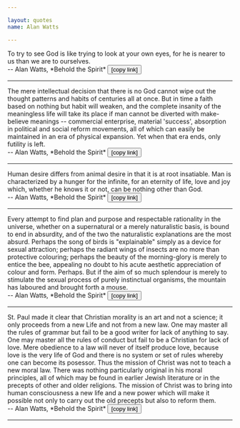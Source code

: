 ```yaml
---

layout: quotes 
name: Alan Watts 

---
```


<div id="watts-eyes">
</div>
To try to see God is like trying to look at your own eyes, for he is nearer to us than we are to ourselves.<br>
-- Alan Watts, *Behold the Spirit* <button onclick="Copy('watts', 'watts-eyes')">[copy link]</button>

---

<div id="watts-decision">
</div>
The mere intellectual decision that there is no God cannot wipe out the thought patterns and habits of centuries all at once. But in time a faith based on nothing but habit will weaken, and the complete insanity of the meaningless life will take its place if man cannot be diverted with make-believe meanings -- commercial enterprise, material 'success', absorption in political and social reform movements, all of which can easily be maintained in an era of physical expansion. Yet when that era ends, only futility is left.<br>
-- Alan Watts, *Behold the Spirit* <button onclick="Copy('watts', 'watts-decision')">[copy link]</button>

---

<div id="watts-human">
</div>
Human desire differs from animal desire in that it is at root insatiable. Man is characterized by a hunger for the infinite, for an eternity of life, love and joy which, whether he knows it or not, can be nothing other than God.<br>
-- Alan Watts, *Behold the Spirit* <button onclick="Copy('watts', 'watts-human')">[copy link]</button>

---


<div id="watts-mouse">
</div>
Every attempt to find plan and purpose and respectable rationality in the universe, whether on a supernatural or a merely naturalistic basis, is bound to end in absurdity, and of the two the naturalistic explanations are the most absurd. Perhaps the song of birds is "explainable" simply as a device for sexual attraction; perhaps the radiant wings of insects are no more than protective colouring; perhaps the beauty of the morning-glory is merely to entice the bee, appealing no doubt to his acute aesthetic appreciation of colour and form. Perhaps. But if the aim of so much splendour is merely to stimulate the sexual process of purely instinctual organisms, the mountain has laboured and brought forth a mouse.<br>
-- Alan Watts, *Behold the Spirit* <button onclick="Copy('watts', 'watts-mouse')">[copy link]</button>

---

<div id="watts-art">
</div>
St. Paul made it clear that Christian morality is an art and not a science; it only proceeds from a new Life and not from a new law. One may master all the rules of grammar but fail to be a good writer for lack of anything to say. One may master all the rules of conduct but fail to be a Christian for lack of love. Mere obedience to a law will never of itself produce love, because love is the very life of God and there is no system or set of rules whereby one can become its posessor. Thus the mission of Christ was not to teach a new moral law. There was nothing particularly original in his moral principles, all of which may be found in earlier Jewish literature or in the precepts of other and older religions. The mission of Christ was to bring into human consciousness a new life and a new power which will make it possible not only to carry out the old precepts but also to reform them.<br>
-- Alan Watts, *Behold the Spirit* <button onclick="Copy('watts', 'watts-art')">[copy link]</button>

---
